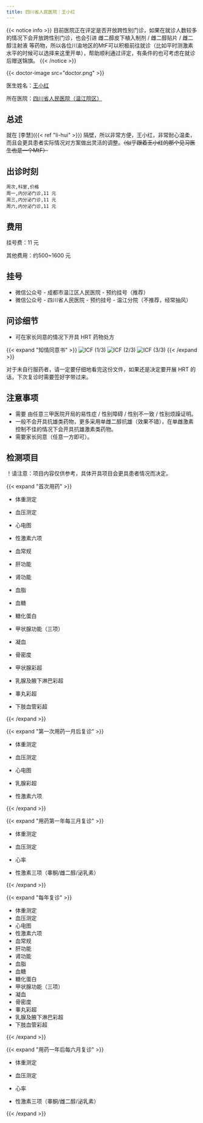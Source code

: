 ```yaml
---
title: 四川省人民医院｜王小红
---
```


{{< notice info >}}
目前医院正在评定是否开放跨性别门诊，如果在就诊人数较多的情况下会开放跨性别门诊，也会引进 雌二醇皮下植入制剂 / 雌二醇贴片 / 雌二醇注射液 等药物，所以各位川渝地区的MtF可以积极前往就诊（比如平时测激素水平的时候可以选择来这里开单），帮助顺利通过评定，有条件的也可考虑在就诊后赠送锦旗。
{{< /notice >}}

{{< doctor-image src="doctor.png" >}}

医生姓名：[王小红](http://www.wj120.com.cn/kssz/NFMDXK.html)

所在医院：[四川省人民医院（温江院区）](https://amap.com/place/B0GRH7XDTA)

## 总述

就在 [李慧]({{< ref "li-hui" >}}) 隔壁，所以非常方便，王小红，非常耐心温柔，而且会更具患者实际情况对方案做出灵活的调整。~~（似乎跟着王小红的那个见习医生也是一个MtF）~~

## 出诊时刻

```csv
周次,科室,价格
周一,内分泌门诊,11 元
周三,内分泌门诊,11 元
周六,内分泌门诊,11 元
```

## 费用

挂号费：11 元

其他费用：约500~1600 元

## 挂号

- 微信公众号 - 成都市温江区人民医院 - 预约挂号（推荐）
- 微信公众号 - 四川省人民医院 - 预约挂号 - 温江分院（不推荐，经常抽风）

## 问诊细节

- 可在家长同意的情况下开具 HRT 药物处方

{{< expand "知情同意书" >}}
![ICF (1/3)](icf-p1.jpg)
![ICF (2/3)](icf-p2.jpg)
![ICF (3/3)](icf-p3.jpg)
{{< /expand >}}

对于未自行服药者，请一定要仔细地看完这份文件，如果还是决定要开展 HRT 的话，下次复诊时需要签好字带过来。

## 注意事项

- 需要 由任意三甲医院开局的易性症 / 性别障碍 / 性别不一致 / 性别烦躁证明。
- 一般不会开具抗雄类药物，更多采用单雌二醇抗雄（效果不错），在单雌激素控制不佳的情况下会开具抗雄激素类药物。
- 需要家长同意（任意一方即可）。

## 检测项目

！请注意：项目内容仅供参考，具体开具项目会更具患者情况而决定。

{{< expand "首次用药" >}}

- 体重测定

- 血压测定

- 心电图

- 性激素六项

- 血常规

- 肝功能

- 肾功能

- 血脂

- 血糖

- 糖化蛋白

- 甲状腺功能（三项）

- 凝血

- 骨密度

- 甲状腺彩超

- 乳腺及腋下淋巴彩超

- 睾丸彩超

- 下肢血管彩超

{{< /expand >}}

{{< expand "第一次用药一月后复诊" >}}

- 体重测定

- 血压测定

- 心电图

- 乳腺彩超

- 性激素六项

{{< /expand >}}

{{< expand "用药第一年每三月复诊" >}}

- 体重测定

- 血压测定

- 心率

- 性激素三项（睾酮/雌二醇/泌乳素）

{{< /expand >}}

{{< expand "每年复诊" >}}

- 体重测定
- 血压测定
- 心电图
- 性激素六项
- 血常规
- 肝功能
- 肾功能
- 血脂
- 血糖
- 糖化蛋白
- 甲状腺功能（三项）
- 凝血
- 骨密度
- 睾丸彩超
- 乳腺及腋下淋巴彩超
- 下肢血管彩超

{{< /expand >}}

{{< expand "用药一年后每六月复诊" >}}

- 体重测定

- 血压测定

- 心率

- 性激素三项（睾酮/雌二醇/泌乳素）

{{< /expand >}}